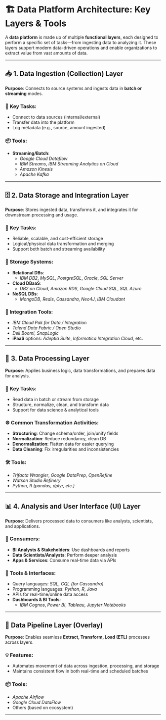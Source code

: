 # 🏗️ Data Platform Architecture: Key Layers & Tools

A **data platform** is made up of multiple **functional layers**, each designed to perform a specific set of tasks—from ingesting data to analyzing it. These layers support modern data-driven operations and enable organizations to extract value from vast amounts of data.

---

## 📥 1. Data Ingestion (Collection) Layer

**Purpose**: Connects to source systems and ingests data in **batch or streaming** modes.

### 🔧 Key Tasks:
- Connect to data sources (internal/external)
- Transfer data into the platform
- Log metadata (e.g., source, amount ingested)

### 📦 Tools:
- **Streaming/Batch**:  
  - *Google Cloud Dataflow*  
  - *IBM Streams*, *IBM Streaming Analytics on Cloud*  
  - *Amazon Kinesis*  
  - *Apache Kafka*

---

## 🗄️ 2. Data Storage and Integration Layer

**Purpose**: Stores ingested data, transforms it, and integrates it for downstream processing and usage.

### 🔧 Key Tasks:
- Reliable, scalable, and cost-efficient storage
- Logical/physical data transformation and merging
- Support both batch and streaming availability

### 💽 Storage Systems:
- **Relational DBs**:  
  - *IBM DB2*, *MySQL*, *PostgreSQL*, *Oracle*, *SQL Server*
- **Cloud DBaaS**:  
  - *DB2 on Cloud*, *Amazon RDS*, *Google Cloud SQL*, *SQL Azure*
- **NoSQL DBs**:  
  - *MongoDB*, *Redis*, *Cassandra*, *Neo4J*, *IBM Cloudant*

### 🔗 Integration Tools:
- *IBM Cloud Pak for Data / Integration*  
- *Talend Data Fabric / Open Studio*  
- *Dell Boomi*, *SnapLogic*  
- **iPaaS** options: *Adeptia Suite*, *Informatica Integration Cloud*, etc.

---

## 🔄 3. Data Processing Layer

**Purpose**: Applies business logic, data transformations, and prepares data for analysis.

### 🔧 Key Tasks:
- Read data in batch or stream from storage
- Structure, normalize, clean, and transform data
- Support for data science & analytical tools

### ⚙️ Common Transformation Activities:
- **Structuring**: Change schema/order, join/unify fields
- **Normalization**: Reduce redundancy, clean DB
- **Denormalization**: Flatten data for easier querying
- **Data Cleaning**: Fix irregularities and inconsistencies

### 🛠️ Tools:
- *Trifacta Wrangler*, *Google DataPrep*, *OpenRefine*  
- *Watson Studio Refinery*  
- *Python, R (pandas, dplyr, etc.)*

---

## 📊 4. Analysis and User Interface (UI) Layer

**Purpose**: Delivers processed data to consumers like analysts, scientists, and applications.

### 👥 Consumers:
- **BI Analysts & Stakeholders**: Use dashboards and reports
- **Data Scientists/Analysts**: Perform deeper analysis
- **Apps & Services**: Consume real-time data via APIs

### 🔧 Tools & Interfaces:
- Query languages: *SQL*, *CQL (for Cassandra)*  
- Programming languages: *Python*, *R*, *Java*  
- APIs for real-time/online data access  
- **Dashboards & BI Tools**:  
  - *IBM Cognos*, *Power BI*, *Tableau*, *Jupyter Notebooks*

---

## 🔄 Data Pipeline Layer (Overlay)

**Purpose**: Enables seamless **Extract, Transform, Load (ETL)** processes across layers.

### 💡 Features:
- Automates movement of data across ingestion, processing, and storage
- Maintains consistent flow in both real-time and scheduled batches

### 📦 Tools:
- *Apache Airflow*  
- *Google Cloud DataFlow*  
- Others (based on ecosystem)

---
